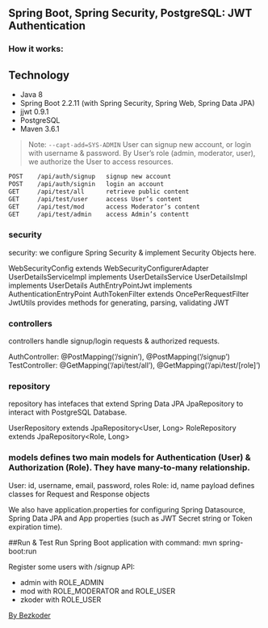 
## Spring Boot, Spring Security, PostgreSQL: JWT Authentication


### How it works:

## Technology
* Java 8
* Spring Boot 2.2.11 (with Spring Security, Spring Web, Spring Data JPA)
* jjwt 0.9.1
* PostgreSQL
* Maven 3.6.1

> Note: `--capt-add=SYS-ADMIN` User can signup new account, or login with username & password.
> By User’s role (admin, moderator, user), we authorize the User to access resources.


```sh
POST    /api/auth/signup   signup new account
POST    /api/auth/signin   login an account 
GET     /api/test/all      retrieve public content 
GET     /api/test/user     access User’s content 
GET     /api/test/mod      access Moderator’s content 
GET     /api/test/admin    access Admin’s contentt 
```


### security
security: we configure Spring Security & implement Security Objects here.

WebSecurityConfig extends WebSecurityConfigurerAdapter
UserDetailsServiceImpl implements UserDetailsService
UserDetailsImpl implements UserDetails
AuthEntryPointJwt implements AuthenticationEntryPoint
AuthTokenFilter extends OncePerRequestFilter
JwtUtils provides methods for generating, parsing, validating JWT

### controllers
controllers handle signup/login requests & authorized requests.

AuthController: @PostMapping(‘/signin’), @PostMapping(‘/signup’)
TestController: @GetMapping(‘/api/test/all’), @GetMapping(‘/api/test/[role]’)

### repository
repository has intefaces that extend Spring Data JPA JpaRepository to interact with PostgreSQL Database.

UserRepository extends JpaRepository<User, Long>
RoleRepository extends JpaRepository<Role, Long>

### models defines two main models for Authentication (User) & Authorization (Role). They have many-to-many relationship.

User: id, username, email, password, roles
Role: id, name
payload defines classes for Request and Response objects

We also have application.properties for configuring Spring Datasource, Spring Data JPA and App properties (such as JWT Secret string or Token expiration time).


##Run & Test
Run Spring Boot application with command: mvn spring-boot:run

Register some users with /signup API:

*	admin with ROLE_ADMIN
*	mod with ROLE_MODERATOR and ROLE_USER
*	zkoder with ROLE_USER


[By Bezkoder](https://bezkoder.com/spring-boot-vue-js-authentication-jwt-spring-security/)






